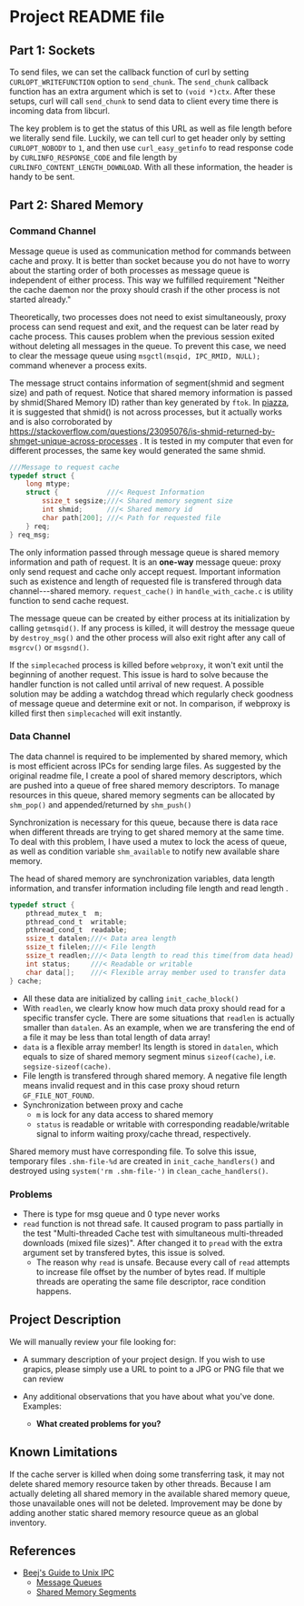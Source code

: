 # Project README file

## Part 1: Sockets
To send files, we can set the callback function of curl by setting `CURLOPT_WRITEFUNCTION` option to `send_chunk`. The `send_chunk` callback function has an extra argument which is set to `(void *)ctx`. After these setups, curl will call `send_chunk` to send data to client every time there is incoming data from libcurl.


The key problem is to get the status of this URL as well as file length before we literally send file. Luckily, we can tell curl to get header only by setting `CURLOPT_NOBODY` to `1`, and then use `curl_easy_getinfo` to read response code by `CURLINFO_RESPONSE_CODE` and file length by `CURLINFO_CONTENT_LENGTH_DOWNLOAD`. With all these information, the header is handy to be sent.

## Part 2: Shared Memory
### Command Channel
Message queue is used as communication method for commands between cache and proxy. It is better than socket because you do not have to worry about the starting order of both processes as message queue is independent of either process. This way we fulfilled requirement "Neither the cache daemon nor the proxy should crash if the other process is not started already."

Theoretically, two processes does not need to exist simultaneously, proxy process can send request and exit, and the request can be later read by cache process. This causes problem when the previous session exited without deleting all messages in the queue. To prevent this case, we need to clear the message queue using `msgctl(msqid, IPC_RMID, NULL);` command whenever a process exits.

The message struct contains information of segment(shmid and segment size) and path of request. Notice that shared memory information is passed by shmid(Shared Memory ID) rather than key generated by `ftok`. In [piazza](https://piazza.com/class/j6lk9ozisun4l1?cid=634), it is suggested that shmid() is not across processes, but it actually works and is also corroborated by https://stackoverflow.com/questions/23095076/is-shmid-returned-by-shmget-unique-across-processes . It is tested in my computer that even for different processes, the same key would generated the same shmid.

```c
///Message to request cache
typedef struct {
    long mtype;
    struct {            ///< Request Information
        ssize_t segsize;///< Shared memory segment size
        int shmid;      ///< Shared memory id
        char path[200]; ///< Path for requested file
    } req;
} req_msg;
```
The only information passed through message queue is shared memory information and path of request. It is an **one-way** message queue: proxy only send request and cache only accept request. Important information such as existence and length of requested file is transfered through data channel---shared memory. `request_cache()` in `handle_with_cache.c` is utility function to send cache request.

The message queue can be created by either process at its initialization by calling `getmsqid()`. If any process is killed, it will destroy the message queue by `destroy_msg()` and the other process will also exit right after any call of `msgrcv()` or `msgsnd()`. 

If the `simplecached` process is killed before `webproxy`, it won't exit until the beginning of another request. This issue is hard to solve because the handler function is not called until arrival of new request. A possible solution may be adding a watchdog thread which regularly check goodness of message queue and determine exit or not. In comparison, if webproxy is killed first then `simplecached` will exit instantly.

### Data Channel
The data channel is required to be implemented by shared memory, which is most efficient across IPCs for sending large files. As suggested by the original readme file, I create a pool of shared memory descriptors, which are pushed into a queue of free shared memory descriptors. 
To manage resources in this queue, shared memory segments can be allocated by `shm_pop()` and appended/returned by `shm_push()`

Synchronization is necessary for this queue, because there is data race when different threads are trying to get shared memory at the same time. To deal with this problem, I have used a mutex to lock the acess of queue, as well as condition variable `shm_available` to notify new available share memory.

The head of shared memory are synchronization variables, data length information, and transfer information including file length and read length . 
```c
typedef struct {
    pthread_mutex_t  m;
    pthread_cond_t  writable;
    pthread_cond_t  readable;
    ssize_t datalen;///< Data area length
    ssize_t filelen;///< File length
    ssize_t readlen;///< Data length to read this time(from data head)
    int status;     ///< Readable or writable
    char data[];    ///< Flexible array member used to transfer data
} cache;
```

+ All these data are initialized by calling `init_cache_block()`
+ With `readlen`, we clearly know how much data proxy should read for a specific transfer cycle. There are some situations that `readlen` is actually smaller than `datalen`. As an example, when we are transfering the end of a file it may be less than total length of data array! 
+ `data` is a flexible array member! Its length is stored in `datalen`, which equals to size of shared memory segment minus `sizeof(cache)`, i.e. `segsize-sizeof(cache)`.
+ File length is transfered through shared memory. A negative file length means invalid request and in this case proxy shoud return `GF_FILE_NOT_FOUND`.
+ Synchronization between proxy and cache
    + `m` is lock for any data access to shared memory
    + `status` is readable or writable with corresponding readable/writable signal to inform waiting proxy/cache thread, respectively.

Shared memory must have corresponding file. To solve this issue, temporary files `.shm-file-%d` are created in `init_cache_handlers()` and destroyed using `system('rm .shm-file-')` in `clean_cache_handlers()`.

### Problems
+ There is type for msg queue and 0 type never works
+ `read` function is not thread safe. It caused program to pass partially in the test "Multi-threaded Cache test with simultaneous multi-threaded downloads (mixed file sizes)". After changed it to `pread` with the extra argument set by transfered bytes, this issue is solved.
    +  The reason why `read` is unsafe. Because every call of `read` attempts to increase file offset by the number of bytes read. If multiple threads are operating the same file descriptor, race condition happens.

## Project Description
We will manually review your file looking for:

- A summary description of your project design.  If you wish to use grapics, please simply use a URL to point to a JPG or PNG file that we can review

- Any additional observations that you have about what you've done. Examples:
	- __What created problems for you?__

## Known Limitations

If the cache server is killed when doing some transferring task, it may not delete shared memory resource taken by other threads. Because I am actually deleting all shared memory in the available shared memory queue, those unavailable ones will not be deleted. Improvement may be done by adding another static shared memory resource queue as an global inventory. 

## References
+ [Beej's Guide to Unix IPC](http://beej.us/guide/bgipc/output/html/multipage/index.html)
    + [Message Queues](http://beej.us/guide/bgipc/output/html/multipage/mq.html)
    + [Shared Memory Segments](http://beej.us/guide/bgipc/output/html/multipage/shm.html)

